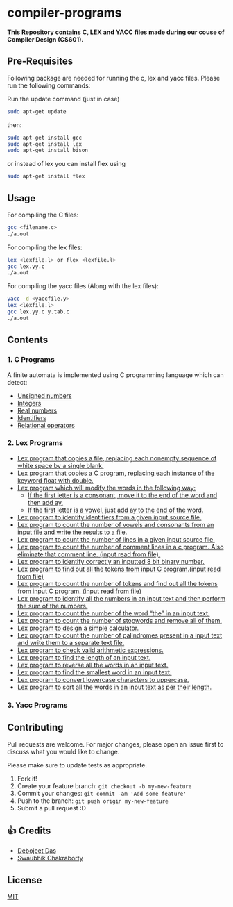 # compiler-programs

**This Repository contains C, LEX and YACC files made during our couse of Compiler Design (CS601).** 

## Pre-Requisites

Following package are needed for running the c, lex and yacc files. Please run the following commands:

Run the update command (just in case)
```bash
sudo apt-get update
```
then:
```bash
sudo apt-get install gcc 
sudo apt-get install lex
sudo apt-get install bison
```
or instead of lex you can install flex using
```bash
sudo apt-get install flex
```

## Usage
For compiling the C files:
```sh
gcc <filename.c>
./a.out
```
For compiling the lex files:
```sh
lex <lexfile.l> or flex <lexfile.l>
gcc lex.yy.c
./a.out
```
For compiling the yacc files (Along with the lex files):
```sh
yacc -d <yaccfile.y>
lex <lexfile.l>
gcc lex.yy.c y.tab.c
./a.out
```

## Contents

### 1. C Programs
A finite automata is implemented using C programming language which can detect:
- [Unsigned numbers](./src/c/11_a.c)
- [Integers](src/c/11_b.c)
- [Real numbers](src/c/11_c.c)
- [Identifiers](src/c/11_d.c)
- [Relational operators](src/c/11_e.c)

### 2. Lex Programs
- [Lex program that copies a file, replacing each nonempty sequence of white space by a single blank.](./src/lex/01.l)
- [Lex program that copies a C program, replacing each instance of the keyword float with double.](./src/lex/02.l)
- [Lex program which will modify the words in the following way:](./src/lex/03.l)
  - [If the first letter is a consonant, move it to the end of the word and then add ay.](./src/lex/03.l)
  - [If the first letter is a vowel, just add ay to the end of the word.](./src/lex/03.l)
- [Lex program to identify identifiers from a given input source file.](./src/lex/04.l)
- [Lex program to count the number of vowels and consonants from an input file and write the results to a file.](./src/lex/05.l)
- [Lex program to count the number of lines in a given input source file.](./src/lex/06.l)
- [Lex program to count the number of comment lines in a c program. Also eliminate that comment line. (input read from file).](./src/lex/07.l)
- [Lex program to identify correctly an inputted 8 bit binary number.](./src/lex/08.l)
- [Lex program to find out all the tokens from input C program.(input read from file)](./src/lex/09.l)
- [Lex program to count the number of tokens and find out all the tokens from  input C program. (input read from file)](./src/lex/10.l)
- [Lex program to identify all the numbers in an input text and then perform the sum of the numbers.](./src/lex/12.l)
- [Lex program to count the number of the word “the” in an input text.](./src/lex/13.l)
- [Lex program to count the number of stopwords and remove all of them.](./src/lex/14.l) 
- [Lex program to design a simple calculator.](./src/lex/16.l)
- [Lex program to count the number of palindromes present in a input text and write them to a separate text file.](./src/lex/17.l)
- [Lex program to check valid arithmetic expressions.](./src/lex/18.l)
- [Lex program to find the length of an input text.](./src/lex/19.l)
- [Lex program to reverse all the words in an input text.](./src/lex/20.l)
- [Lex program to find the smallest word in an input text.](./src/lex/21.l)
- [Lex program to convert lowercase characters to uppercase.](./src/lex/22.l)  
- [Lex program to sort all the words in an input text as per their length.](./src/lex/23.l )

### 3. Yacc Programs

## Contributing
Pull requests are welcome. For major changes, please open an issue first to discuss what you would like to change.

Please make sure to update tests as appropriate.

1. Fork it!
2. Create your feature branch: `git checkout -b my-new-feature`
3. Commit your changes: `git commit -am 'Add some feature'`
4. Push to the branch: `git push origin my-new-feature`
5. Submit a pull request :D

## :+1: Credits

- [Debojeet Das](https://www.debojeet.works)
- [Swaubhik Chakraborty](https://www.swaubhik.engineer/)


## License
[MIT](https://choosealicense.com/licenses/mit/)
